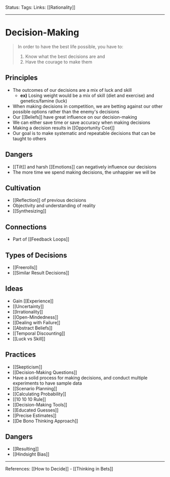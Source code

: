 Status:
Tags:
Links: [[Rationality]]
___
# Decision-Making

> In order to have the best life possible, you have to:
> 1. Know what the best decisions are and
> 2. Have the courage to make them
## Principles
- The outcomes of our decisions are a mix of luck and skill
	- **ex)** Losing weight would be a mix of skill (diet and exercise) and genetics/famine (luck)
- When making decisions in competition, we are betting against our other possible options rather than the enemy's decisions
- Our [[Beliefs]] have great influence on our decision-making
- We can either save time or save accuracy when making decisions
- Making a decision results in [[Opportunity Cost]]
- Our goal is to make systematic and repeatable decisions that can be taught to others
## Dangers
- [[Tilt]] and harsh [[Emotions]] can negatively influence our decisions
- The more time we spend making decisions, the unhappier we will be
## Cultivation
- [[Reflection]] of previous decisions
- Objectivity and understanding of reality
- [[Synthesizing]]
## Connections
- Part of [[Feedback Loops]]
## Types of Decisions
- [[Freerolls]]
- [[Similar Result Decisions]]
## Ideas
- Gain [[Experience]]
- [[Uncertainty]]
- [[Irrationality]]
- [[Open-Mindedness]]
- [[Dealing with Failure]]
- [[Abstract Beliefs]]
- [[Temporal Discounting]]
- [[Luck vs Skill]]
## Practices
- [[Skepticism]]
- [[Decision-Making Questions]]
- Have a solid process for making decisions, and conduct multiple experiments to have sample data
- [[Scenario Planning]]
- [[Calculating Probability]]
- [[10 10 10 Rule]]
- [[Decision-Making Tools]]
- [[Educated Guesses]]
- [[Precise Estimates]]
- [[De Bono Thinking Approach]]
## Dangers
- [[Resulting]]
- [[Hindsight Bias]]
___
References: [[How to Decide]] - [[Thinking in Bets]]